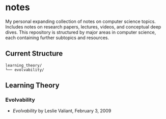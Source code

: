 # notes

My personal expanding collection of notes on computer science topics. Includes notes on research papers, lectures, videos, and conceptual deep dives. This repository is structured by major areas in computer science, each containing further subtopics and resources.

## Current Structure

```
learning_theory/
└── evolvability/
```

## Learning Theory

### Evolvability

* *Evolvability* by Leslie Valiant, February 3, 2009
